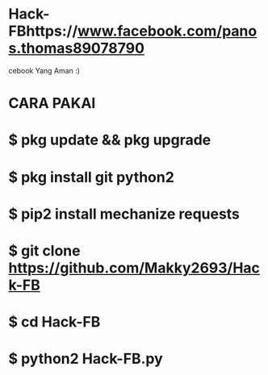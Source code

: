 # Hack-FBhttps://www.facebook.com/panos.thomas89078790



cebook Yang Aman :)
# CARA PAKAI
# $ pkg update && pkg upgrade
# $ pkg install git python2
# $ pip2 install mechanize requests
# $ git clone https://github.com/Makky2693/Hack-FB
# $ cd Hack-FB
# $ python2 Hack-FB.py
